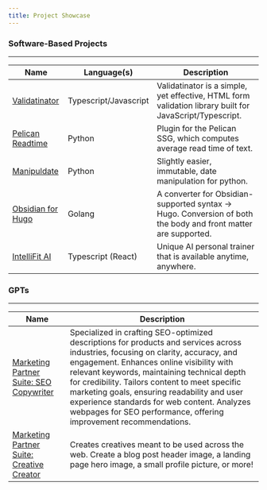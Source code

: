 ```yaml
---
title: Project Showcase
---
```


### Software-Based Projects

------------------------------------
| Name | Language(s) | Description |
|------|-------------|-------------|
| [Validatinator](https://github.com/JenkinsDev/Validatinator.git) | Typescript/Javascript | Validatinator is a simple, yet effective, HTML form validation library built for JavaScript/Typescript.|
| [Pelican Readtime](https://github.com/JenkinsDev/pelican-readtime.git) | Python | Plugin for the Pelican SSG, which computes average read time of text. |
| [Manipuldate](https://github.com/JenkinsDev/manipuldate.git) | Python | Slightly easier, immutable, date manipulation for python. |
| [Obsidian for Hugo](https://github.com/JenkinsDev/obsidian-for-hugo.git) | Golang | A converter for Obsidian-supported syntax → Hugo. Conversion of both the body and front matter are supported. |
| [IntelliFit AI](https://intellifitai.com) | Typescript (React) | Unique AI personal trainer that is available anytime, anywhere. |


### GPTs

-----------------------------------
| Name         | Description      |
|--------------|------------------|
| [Marketing Partner Suite: SEO Copywriter](https://chat.openai.com/g/g-mgLDqPxo1-marketing-partner-suite-seo-copywriter) | Specialized in crafting SEO-optimized descriptions for products and services across industries, focusing on clarity, accuracy, and engagement. Enhances online visibility with relevant keywords, maintaining technical depth for credibility. Tailors content to meet specific marketing goals, ensuring readability and user experience standards for web content. Analyzes webpages for SEO performance, offering improvement recommendations. |
| [Marketing Partner Suite: Creative Creator](https://chat.openai.com/g/g-Dfq9yeqk5-marketing-partner-suite-creative-creator) | Creates creatives meant to be used across the web. Create a blog post header image, a landing page hero image, a small profile picture, or more! |
